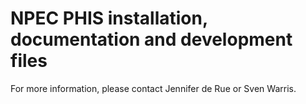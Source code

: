 # NPEC PHIS installation, documentation and development files

For more information, please contact Jennifer de Rue or Sven Warris.